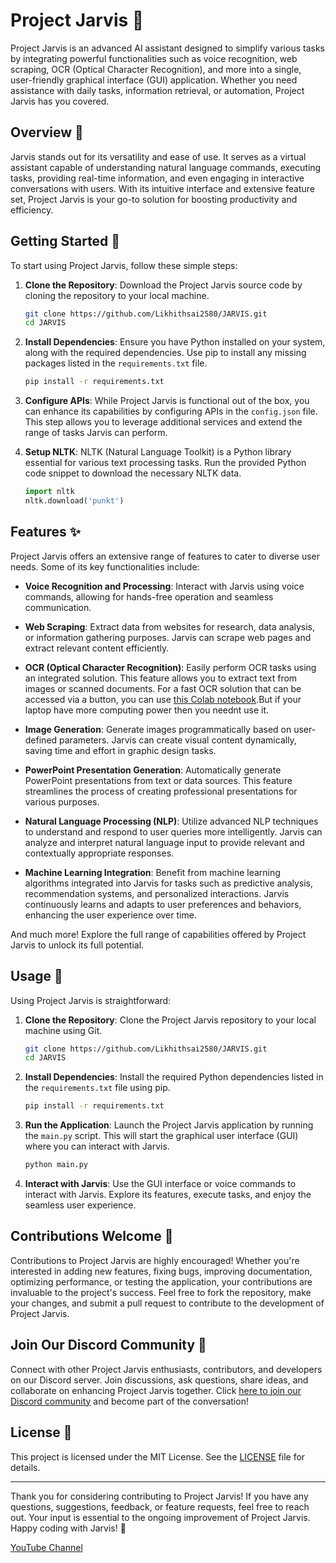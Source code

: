 # Project Jarvis 🎯

Project Jarvis is an advanced AI assistant designed to simplify various tasks by integrating powerful functionalities such as voice recognition, web scraping, OCR (Optical Character Recognition), and more into a single, user-friendly graphical interface (GUI) application. Whether you need assistance with daily tasks, information retrieval, or automation, Project Jarvis has you covered.

## Overview 🚀

Jarvis stands out for its versatility and ease of use. It serves as a virtual assistant capable of understanding natural language commands, executing tasks, providing real-time information, and even engaging in interactive conversations with users. With its intuitive interface and extensive feature set, Project Jarvis is your go-to solution for boosting productivity and efficiency.

## Getting Started 🔧

To start using Project Jarvis, follow these simple steps:

1. **Clone the Repository**: Download the Project Jarvis source code by cloning the repository to your local machine.
    ```bash
    git clone https://github.com/Likhithsai2580/JARVIS.git
    cd JARVIS
    ```

2. **Install Dependencies**: Ensure you have Python installed on your system, along with the required dependencies. Use pip to install any missing packages listed in the `requirements.txt` file.
    ```bash
    pip install -r requirements.txt
    ```

3. **Configure APIs**: While Project Jarvis is functional out of the box, you can enhance its capabilities by configuring APIs in the `config.json` file. This step allows you to leverage additional services and extend the range of tasks Jarvis can perform.

4. **Setup NLTK**: NLTK (Natural Language Toolkit) is a Python library essential for various text processing tasks. Run the provided Python code snippet to download the necessary NLTK data.
    ```python
    import nltk
    nltk.download('punkt')
    ```

## Features ✨

Project Jarvis offers an extensive range of features to cater to diverse user needs. Some of its key functionalities include:

- **Voice Recognition and Processing**: Interact with Jarvis using voice commands, allowing for hands-free operation and seamless communication.
  
- **Web Scraping**: Extract data from websites for research, data analysis, or information gathering purposes. Jarvis can scrape web pages and extract relevant content efficiently.
  
- **OCR (Optical Character Recognition)**: Easily perform OCR tasks using an integrated solution. This feature allows you to extract text from images or scanned documents. For a fast OCR solution that can be accessed via a button, you can use [this Colab notebook](https://colab.research.google.com/drive/182IO3kVuEtX2fX3RgB4G_nlr_hkFKriD?usp=sharing).But if your laptop have more computing power then you neednt use it.

- **Image Generation**: Generate images programmatically based on user-defined parameters. Jarvis can create visual content dynamically, saving time and effort in graphic design tasks.
  
- **PowerPoint Presentation Generation**: Automatically generate PowerPoint presentations from text or data sources. This feature streamlines the process of creating professional presentations for various purposes.

- **Natural Language Processing (NLP)**: Utilize advanced NLP techniques to understand and respond to user queries more intelligently. Jarvis can analyze and interpret natural language input to provide relevant and contextually appropriate responses.

- **Machine Learning Integration**: Benefit from machine learning algorithms integrated into Jarvis for tasks such as predictive analysis, recommendation systems, and personalized interactions. Jarvis continuously learns and adapts to user preferences and behaviors, enhancing the user experience over time.

And much more! Explore the full range of capabilities offered by Project Jarvis to unlock its full potential.

## Usage 🚀

Using Project Jarvis is straightforward:

1. **Clone the Repository**: Clone the Project Jarvis repository to your local machine using Git.
    ```bash
    git clone https://github.com/Likhithsai2580/JARVIS.git
    cd JARVIS
    ```

2. **Install Dependencies**: Install the required Python dependencies listed in the `requirements.txt` file using pip.
    ```bash
    pip install -r requirements.txt
    ```

3. **Run the Application**: Launch the Project Jarvis application by running the `main.py` script. This will start the graphical user interface (GUI) where you can interact with Jarvis.
    ```bash
    python main.py
    ```

4. **Interact with Jarvis**: Use the GUI interface or voice commands to interact with Jarvis. Explore its features, execute tasks, and enjoy the seamless user experience.

## Contributions Welcome 🤝

Contributions to Project Jarvis are highly encouraged! Whether you're interested in adding new features, fixing bugs, improving documentation, optimizing performance, or testing the application, your contributions are invaluable to the project's success. Feel free to fork the repository, make your changes, and submit a pull request to contribute to the development of Project Jarvis.

## Join Our Discord Community 🎉

Connect with other Project Jarvis enthusiasts, contributors, and developers on our Discord server. Join discussions, ask questions, share ideas, and collaborate on enhancing Project Jarvis together. Click [here to join our Discord community](https://discord.gg/4EMqEcb458) and become part of the conversation!

## License 📄

This project is licensed under the MIT License. See the [LICENSE](LICENSE) file for details.

---

Thank you for considering contributing to Project Jarvis! If you have any questions, suggestions, feedback, or feature requests, feel free to reach out. Your input is essential to the ongoing improvement of Project Jarvis. Happy coding with Jarvis! 🤖

[YouTube Channel](https://www.youtube.com/@Hackersareherewhereareyou/featured)
